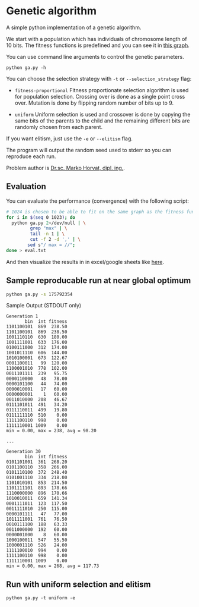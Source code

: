# Genetic algorithm

A simple python implementation of a genetic algorithm.

We start with a population which has individuals of chromosome length of 10
bits. The fitness functions is predefined and you can see it in
[this graph](http://bit.ly/ui-lab5-dobrota-graf).

You can use command line arguments to control the genetic parameters.

```
python ga.py -h
```

You can choose the selection strategy with `-t` or `--selection_strategy` flag:

* `fitness-proportional` Fitness proportionate selection algorithm is used for
  population selection. Crossing over is done as a single point cross over.
  Mutation is done by flipping random number of bits up to 9.

* `uniform` Uniform selection is used and crossover is done by copying the same
  bits of the parents to the child and the remaining different bits are randomly
  chosen from each parent.

If you want elitism, just use the `-e` or `--elitism` flag.

The program will output the random seed used to stderr so you can reproduce each
run.

Problem author is
[Dr.sc. Marko Horvat, dipl. ing.](http://marko-horvat.name/site/).

## Evaluation

You can evaluate the performance (convergence) with the following script:

```sh
# 1024 is chosen to be able to fit on the same graph as the fitness function.
for i in $(seq 0 1023); do
  python ga.py 2>/dev/null | \
         grep "max" | \
         tail -n 1 | \
         cut -f 2 -d ',' | \
        sed s"/ max = //";
done > eval.txt
```

And then visualize the results in in excel/google sheets like
[here](https://docs.google.com/spreadsheets/d/1b0Tjra9tDq3530ZUAoBu_7oIPzdg1NLM0HyxdCvkgns/edit#gid=1612904409).

## Sample reproducable run at near global optimum

```sh
python ga.py -s 175792354
```

Sample Output (STDOUT only)

```
Generation 1
       bin  int fitness
1101100101  869  238.50
1101100101  869  238.50
1001110110  630  180.00
1001111001  633  176.00
0100111000  312  174.00
1001011110  606  144.00
1010100001  673  122.67
0001100011   99  120.00
1100001010  778  102.00
0011101111  239   95.75
0000110000   48   78.00
0000101100   44   74.00
0000010001   17   60.00
0000000001    1   60.00
0011010000  208   46.67
0111101011  491   34.20
0111110011  499   19.80
0111111110  510    0.00
1111100110  998    0.00
1111110001 1009    0.00
min = 0.00, max = 238, avg = 98.20

...

Generation 30
       bin  int fitness
0101101001  361  268.20
0101100110  358  266.00
0101110100  372  248.40
0101001110  334  218.00
1101010101  853  214.50
1101111101  893  178.66
1110000000  896  170.66
1010010011  659  141.34
0001111011  123  117.50
0011111010  250  115.00
0000101111   47   77.00
1011111001  761   76.50
0010111100  188   63.33
0011000000  192   60.00
0000001000    8   60.00
1000100011  547   55.50
1000001110  526   24.00
1111100010  994    0.00
1111100110  998    0.00
1111110001 1009    0.00
min = 0.00, max = 268, avg = 117.73
```

## Run with uniform selection and elitism

```
python ga.py -t uniform -e
```
